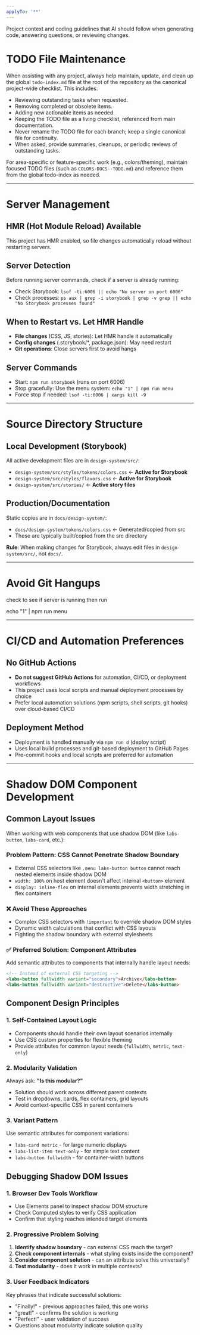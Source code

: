 ```yaml
---
applyTo: '**'
---
```

Project context and coding guidelines that AI should follow when generating code, answering questions, or reviewing changes.

# TODO File Maintenance

When assisting with any project, always help maintain, update, and clean up the global `todo-index.md` file at the root of the repository as the canonical project-wide checklist. This includes:
- Reviewing outstanding tasks when requested.
- Removing completed or obsolete items.
- Adding new actionable items as needed.
- Keeping the TODO file as a living checklist, referenced from main documentation.
- Never rename the TODO file for each branch; keep a single canonical file for continuity.
- When asked, provide summaries, cleanups, or periodic reviews of outstanding tasks.

For area-specific or feature-specific work (e.g., colors/theming), maintain focused TODO files (such as `COLORS-DOCS--TODO.md`) and reference them from the global todo-index as needed.


---

# Server Management

## HMR (Hot Module Reload) Available
This project has HMR enabled, so file changes automatically reload without restarting servers.

## Server Detection
Before running server commands, check if a server is already running:
- Check Storybook: `lsof -ti:6006 || echo "No server on port 6006"`
- Check processes: `ps aux | grep -i storybook | grep -v grep || echo "No Storybook processes found"`

## When to Restart vs. Let HMR Handle
- **File changes** (CSS, JS, stories): Let HMR handle it automatically
- **Config changes** (.storybook/*, package.json): May need restart
- **Git operations**: Close servers first to avoid hangs

## Server Commands
- Start: `npm run storybook` (runs on port 6006)
- Stop gracefully: Use the menu system: `echo "1" | npm run menu`
- Force stop if needed: `lsof -ti:6006 | xargs kill -9`

---

# Source Directory Structure

## Local Development (Storybook)
All active development files are in `design-system/src/`:
- `design-system/src/styles/tokens/colors.css` ← **Active for Storybook**
- `design-system/src/styles/flavors.css` ← **Active for Storybook**
- `design-system/src/stories/` ← **Active story files**

## Production/Documentation
Static copies are in `docs/design-system/`:
- `docs/design-system/tokens/colors.css` ← Generated/copied from src
- These are typically built/copied from the src directory

**Rule**: When making changes for Storybook, always edit files in `design-system/src/`, not `docs/`.

---

# Avoid Git Hangups

check to see if server is running then run

echo "1" | npm run menu

---

# CI/CD and Automation Preferences

## No GitHub Actions
- **Do not suggest GitHub Actions** for automation, CI/CD, or deployment workflows
- This project uses local scripts and manual deployment processes by choice
- Prefer local automation solutions (npm scripts, shell scripts, git hooks) over cloud-based CI/CD

## Deployment Method
- Deployment is handled manually via `npm run d` (deploy script)
- Uses local build processes and git-based deployment to GitHub Pages
- Pre-commit hooks and local scripts are preferred for automation

---

# Shadow DOM Component Development

## Common Layout Issues
When working with web components that use shadow DOM (like `labs-button`, `labs-card`, etc.):

### Problem Pattern: CSS Cannot Penetrate Shadow Boundary
- External CSS selectors like `.menu labs-button button` cannot reach nested elements inside shadow DOM
- `width: 100%` on host element doesn't affect internal `<button>` element
- `display: inline-flex` on internal elements prevents width stretching in flex containers

### ❌ Avoid These Approaches
- Complex CSS selectors with `!important` to override shadow DOM styles
- Dynamic width calculations that conflict with CSS layouts
- Fighting the shadow boundary with external stylesheets

### ✅ Preferred Solution: Component Attributes
Add semantic attributes to components that internally handle layout needs:

```html
<!-- Instead of external CSS targeting -->
<labs-button fullwidth variant="secondary">Archive</labs-button>
<labs-button fullwidth variant="destructive">Delete</labs-button>
```

## Component Design Principles

### 1. Self-Contained Layout Logic
- Components should handle their own layout scenarios internally
- Use CSS custom properties for flexible theming
- Provide attributes for common layout needs (`fullwidth`, `metric`, `text-only`)

### 2. Modularity Validation
Always ask: **"Is this modular?"**
- Solution should work across different parent contexts
- Test in dropdowns, cards, flex containers, grid layouts
- Avoid context-specific CSS in parent containers

### 3. Variant Pattern
Use semantic attributes for component variations:
- `labs-card metric` - for large numeric displays
- `labs-list-item text-only` - for simple text content
- `labs-button fullwidth` - for container-width buttons

## Debugging Shadow DOM Issues

### 1. Browser Dev Tools Workflow
- Use Elements panel to inspect shadow DOM structure
- Check Computed styles to verify CSS application
- Confirm that styling reaches intended target elements

### 2. Progressive Problem Solving
1. **Identify shadow boundary** - can external CSS reach the target?
2. **Check component internals** - what styling exists inside the component?
3. **Consider component solution** - can an attribute solve this universally?
4. **Test modularity** - does it work in multiple contexts?

### 3. User Feedback Indicators
Key phrases that indicate successful solutions:
- "Finally!" - previous approaches failed, this one works
- "great!" - confirms the solution is working
- "Perfect!" - user validation of success
- Questions about modularity indicate solution quality
